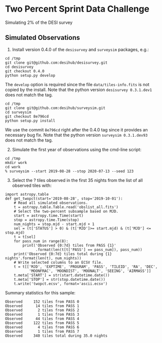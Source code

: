 # Two Percent Sprint Data Challenge

Simulating 2% of the DESI survey

## Simulated Observations

1. Install version 0.4.0 of the `desisurvey` and `surveysim` packages, e.g.:
```
cd /tmp
git clone git@github.com:desihub/desisurvey.git
cd desisurvey
git checkout 0.4.0
python setup.py develop
```
The `develop` option is required since the file `data/tiles-info.fits` is not copied by the install.  Note that the python version `desisurvey 0.3.1.dev1` does not match the tag.

```
cd /tmp
git clone git@github.com:desihub/surveysim.git
cd surveysim
git checkout 8e796cd
python setup.py install
```
We use the commit `8e796cd` right after the 0.4.0 tag since it provides an necessary bug fix. Note that the python version `surveysim 0.3.1.dev93` does not match the tag.

2. Simulate the first year of observations using the cmd-line script:
```
cd /tmp
mkdir work
cd work
% surveysim --start 2019-08-28 --stop 2020-07-13 --seed 123
```

3. Select the ? tiles observed in the first 35 nights from the list of all observed tiles with:
```
import astropy.table
def get_twopct(start='2019-08-28', stop='2019-10-01'):
    # Read all simulated observations.
    t = astropy.table.Table.read('obslist_all.fits')
    # Select the two-percent subsample based on MJD.
    start = astropy.time.Time(start)
    stop = astropy.time.Time(stop)
    num_nights = stop.mjd - start.mjd + 1
    sel = (t['STATUS'] > 0) & (t['MJD']>= start.mjd) & (t['MJD'] <= stop.mjd)
    t = t[sel]
    for pass_num in range(8):
        print('Observed {0:7d} tiles from PASS {1}'
              .format(len(t[t['PASS'] == pass_num]), pass_num))
    print('Observed {0:7d} tiles total during {1} nights'.format(len(t), num_nights))
    # Write selected columns to an ECSV file.
    t = t[['MJD', 'EXPTIME', 'PROGRAM', 'PASS', 'TILEID', 'RA', 'DEC',
           'MOONFRAC', 'MOONDIST', 'MOONALT', 'SEEING', 'AIRMASS']]
    t.meta['START'] = str(start.datetime.date())
    t.meta['STOP'] = str(stop.datetime.date())
    t.write('twopct.ecsv', format='ascii.ecsv')
```
Summary statistics for this sample:
```
Observed     152 tiles from PASS 0
Observed      14 tiles from PASS 1
Observed       2 tiles from PASS 2
Observed       1 tiles from PASS 3
Observed      44 tiles from PASS 4
Observed     122 tiles from PASS 5
Observed       4 tiles from PASS 6
Observed       1 tiles from PASS 7
Observed     340 tiles total during 35.0 nights
```
